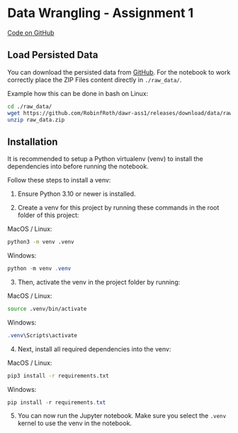 # Data Wrangling - Assignment 1

[Code on GitHub](https://github.com/RobinfRoth/dawr-ass1)

## Load Persisted Data

You can download the persisted data from [GitHub](https://github.com/RobinfRoth/dawr-ass1/releases/download/data/raw_data.zip).
For the notebook to work correctly place the ZIP Files content directly in `./raw_data/`.

Example how this can be done in bash on Linux:

```bash
cd ./raw_data/
wget https://github.com/RobinfRoth/dawr-ass1/releases/download/data/raw_data.zip
unzip raw_data.zip
```

## Installation

It is recommended to setup a Python virtualenv (venv) to install the dependencies into before running the notebook.

Follow these steps to install a venv:

1. Ensure Python 3.10 or newer is installed.

2. Create a venv for this project by running these commands in the root folder of this project:

MacOS / Linux:
```bash
python3 -m venv .venv
```

Windows:
```powershell
python -m venv .venv
```

3. Then, activate the venv in the project folder by running:

MacOS / Linux:
```bash
source .venv/bin/activate
```

Windows:
```powershell
.venv\Scripts\activate
```

4. Next, install all required dependencies into the venv:

MacOS / Linux:
```bash
pip3 install -r requirements.txt
```

Windows:
```powershell
pip install -r requirements.txt
```

5. You can now run the Jupyter notebook. Make sure you select the `.venv` kernel to use the venv in the notebook.
